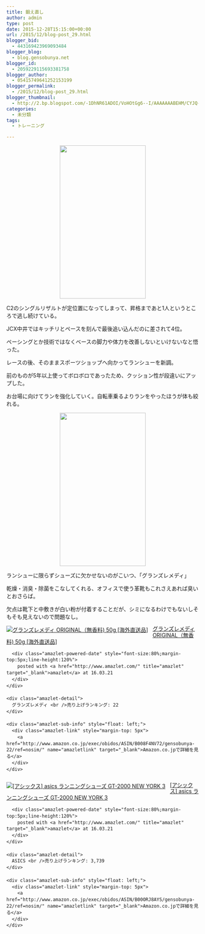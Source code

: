```yaml
---
title: 鍛え直し
author: admin
type: post
date: 2015-12-28T15:15:00+00:00
url: /2015/12/blog-post_29.html
blogger_bid:
  - 443169423969093484
blogger_blog:
  - blog.gensobunya.net
blogger_id:
  - 2059229115693381758
blogger_author:
  - 05415749641252153199
blogger_permalink:
  - /2015/12/blog-post_29.html
blogger_thumbnail:
  - http://2.bp.blogspot.com/-1DhNR61ADOI/VoHOtGg6--I/AAAAAAABEHM/CYJQ-Zivm9Y/s400/DSC_6856.JPG
categories:
  - 未分類
tags:
  - トレーニング

---
```

<div class="separator" style="clear: both; text-align: center;">
  <a href="http://2.bp.blogspot.com/-1DhNR61ADOI/VoHOtGg6--I/AAAAAAABEHM/CYJQ-Zivm9Y/s1600/DSC_6856.JPG" imageanchor="1" style="margin-left: 1em; margin-right: 1em;"><img border="0" height="400" src="https://blog.gensobunya.net/wp-content/uploads/2015/12/DSC_6856.jpg" width="225" /></a>
</div>

C2のシングルリザルトが定位置になってしまって、昇格まであと1人というところで逃し続けている。

JCX中井ではキッチリとペースを刻んで最後追い込んだのに差されて4位。
  
ペーシングとか技術ではなくベースの脚力や体力を改善しないといけないなと悟った。

レースの後、そのままスポーツショップへ向かってランシューを新調。
  
前のものが5年以上使ってボロボロであったため、クッション性が段違いにアップした。
  
お台場に向けてランを強化していく。自転車乗るよりランをやったほうが体も絞れる。

<div class="separator" style="clear: both; text-align: center;">
  <a href="http://1.bp.blogspot.com/-CCbbyf2-JIU/VoHOs4b7gII/AAAAAAABEHU/VXzefzD054M/s1600/DSC_6857.JPG" imageanchor="1" style="margin-left: 1em; margin-right: 1em;"><img border="0" height="400" src="https://blog.gensobunya.net/wp-content/uploads/2015/12/DSC_6857.jpg" width="225" /></a>
</div>

ランシューに限らずシューズに欠かせないのがこいつ、「グランズレメディ」
  
乾燥・消臭・除菌をこなしてくれる、オフィスで使う革靴もこれさえあれば臭いとおさらば。

欠点は靴下と中敷きが白い粉が付着することだが、シミになるわけでもないしそもそも見えないので問題なし。



<div class="amazlet-box" style="margin-bottom:0px;">
  <div class="amazlet-image" style="float:left;margin:0px 12px 1px 0px;">
    <a href="http://www.amazon.co.jp/exec/obidos/ASIN/B008F4NV72/gensobunya-22/ref=nosim/" name="amazletlink" target="_blank"><img src="https://images-fe.ssl-images-amazon.com/images/I/51gsMmkREAL._SL160_.jpg" alt="グランズレメディ ORIGINAL（無香料) 50g [海外直送品]" style="border: none;" /></a>
  </div>
  
  <div class="amazlet-info" style="line-height:120%; margin-bottom: 10px">
    <div class="amazlet-name" style="margin-bottom:10px;line-height:120%">
      <a href="http://www.amazon.co.jp/exec/obidos/ASIN/B008F4NV72/gensobunya-22/ref=nosim/" name="amazletlink" target="_blank">グランズレメディ ORIGINAL（無香料) 50g [海外直送品]</a></p> 
      
      <div class="amazlet-powered-date" style="font-size:80%;margin-top:5px;line-height:120%">
        posted with <a href="http://www.amazlet.com/" title="amazlet" target="_blank">amazlet</a> at 16.03.21
      </div>
    </div>
    
    <div class="amazlet-detail">
      グランズレメディ <br />売り上げランキング: 22
    </div>
    
    <div class="amazlet-sub-info" style="float: left;">
      <div class="amazlet-link" style="margin-top: 5px">
        <a href="http://www.amazon.co.jp/exec/obidos/ASIN/B008F4NV72/gensobunya-22/ref=nosim/" name="amazletlink" target="_blank">Amazon.co.jpで詳細を見る</a>
      </div>
    </div>
  </div>
  
  <div class="amazlet-footer" style="clear: left">
  </div>
</div>

<div class="amazlet-box" style="margin-bottom:0px;">
  <div class="amazlet-image" style="float:left;margin:0px 12px 1px 0px;">
    <a href="http://www.amazon.co.jp/exec/obidos/ASIN/B00ORJ8AYS/gensobunya-22/ref=nosim/" name="amazletlink" target="_blank"><img src="https://images-fe.ssl-images-amazon.com/images/I/51ocXZwy7mL._SL160_.jpg" alt="[アシックス] asics ランニングシューズ GT-2000 NEW YORK 3" style="border: none;" /></a>
  </div>
  
  <div class="amazlet-info" style="line-height:120%; margin-bottom: 10px">
    <div class="amazlet-name" style="margin-bottom:10px;line-height:120%">
      <a href="http://www.amazon.co.jp/exec/obidos/ASIN/B00ORJ8AYS/gensobunya-22/ref=nosim/" name="amazletlink" target="_blank">[アシックス] asics ランニングシューズ GT-2000 NEW YORK 3</a></p> 
      
      <div class="amazlet-powered-date" style="font-size:80%;margin-top:5px;line-height:120%">
        posted with <a href="http://www.amazlet.com/" title="amazlet" target="_blank">amazlet</a> at 16.03.21
      </div>
    </div>
    
    <div class="amazlet-detail">
      ASICS <br />売り上げランキング: 3,739
    </div>
    
    <div class="amazlet-sub-info" style="float: left;">
      <div class="amazlet-link" style="margin-top: 5px">
        <a href="http://www.amazon.co.jp/exec/obidos/ASIN/B00ORJ8AYS/gensobunya-22/ref=nosim/" name="amazletlink" target="_blank">Amazon.co.jpで詳細を見る</a>
      </div>
    </div>
  </div>
  
  <div class="amazlet-footer" style="clear: left">
  </div>
</div>

<!-- WP QUADS Content Ad Plugin v. 1.6.0 -->

<div class="quads-location quads-ad1" id="quads-ad1" style="float:none;margin:0px;">
  <!-- gensou-cycle_banner2_AdSense3_1x1_as -->
  
  <ins class="adsbygoogle"
     style="display:block"
     data-ad-client="ca-pub-0056151430743709"
     data-ad-slot="4152578227"
     data-ad-format="auto"></ins>
</div>